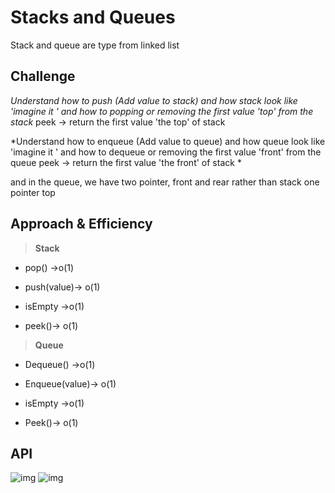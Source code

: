 # Stacks and Queues
Stack and queue are type from linked list 

## Challenge
*Understand how to push (Add value to stack) and how stack look like 'imagine it '
and how to popping or removing the first value 'top' from the stack*
peek -> return the first value 'the top' of stack 

*Understand how to enqueue (Add value to queue) and how queue look like 'imagine it '
and how to dequeue or removing the first value 'front' from the queue 
peek -> return the first value 'the front' of stack *

and in the  queue, we have  two pointer, front and rear  rather than stack one pointer top

## Approach & Efficiency
> **Stack**

* pop() ->o(1)

* push(value)-> o(1)

* isEmpty ->o(1)

* peek()-> o(1)


> **Queue**

* Dequeue() ->o(1)

* Enqueue(value)-> o(1)

* isEmpty ->o(1)

* Peek()-> o(1)



## API
<!-- Description of each method publicly available to your Stack and Queue-->
![img](../assets/stack.png)
![img](/assets/queue.png)
